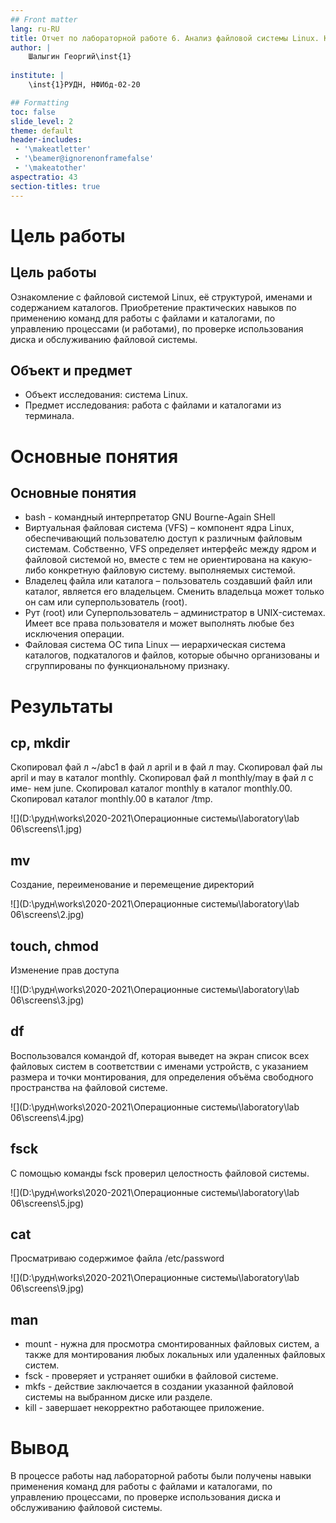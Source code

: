 ```yaml
---
## Front matter
lang: ru-RU
title: Отчет по лабораторной работе 6. Анализ файловой системы Linux. Команды для работы с файлами и каталогами
author: |
	Шалыгин Георгий\inst{1}
	
institute: |
	\inst{1}РУДН, НФИбд-02-20

## Formatting
toc: false
slide_level: 2
theme: default
header-includes: 
 - '\makeatletter'
 - '\beamer@ignorenonframefalse'
 - '\makeatother'
aspectratio: 43
section-titles: true
---
```




# Цель работы

## Цель работы

Ознакомление с файловой системой Linux, её структурой, именами и содержанием каталогов. Приобретение практических навыков по применению команд для работы с файлами и каталогами, по управлению процессами (и работами), по проверке использования диска и обслуживанию файловой системы.

## Объект и предмет

- Объект исследования: система Linux.
- Предмет исследования: работа с файлами и каталогами из терминала.


# Основные понятия

## Основные понятия

- bash - командный интерпретатор GNU Bourne-Again SHell
- Виртуальная файловая система (VFS) – компонент ядра Linux, обеспечивающий пользователю доступ к различным файловым системам. Собственно, VFS определяет интерфейс между ядром и файловой системой но, вместе с тем не ориентирована на какую-либо конкретную файловую систему. выполняемых системой.
- Владелец файла или каталога – пользователь создавший файл или каталог, является его владельцем. Сменить владельца может только он сам или суперпользователь (root).
- Рут (root) или Суперпользователь – администратор в UNIX-системах. Имеет все права пользователя и может выполнять любые без исключения операции.
- Файловая система ОС типа Linux — иерархическая система каталогов, подкаталогов и файлов, которые обычно организованы и сгруппированы по функциональному признаку.

# Результаты

## cp, mkdir

Скопировал фай л ~/abc1 в фай л april и в фай л may. Скопировал фай лы
april и may в каталог monthly. Скопировал фай л monthly/may в фай л с име-
нем june. Скопировал каталог monthly в каталог monthly.00. Скопировал
каталог monthly.00 в каталог /tmp.

![](D:\рудн\works\2020-2021\Операционные системы\laboratory\lab 06\screens\1.jpg)

## mv

Создание, переименование и перемещение директорий

![](D:\рудн\works\2020-2021\Операционные системы\laboratory\lab 06\screens\2.jpg)

## touch, chmod

Изменение прав доступа

![](D:\рудн\works\2020-2021\Операционные системы\laboratory\lab 06\screens\3.jpg)

## df

Воспользовался командой df, которая выведет на экран список всех файловых систем в соответствии с именами устройств, с указанием размера и точки монтирования, для определения объёма свободного пространства на файловой системе.

![](D:\рудн\works\2020-2021\Операционные системы\laboratory\lab 06\screens\4.jpg)

## fsck

С помощью команды fsck проверил целостность файловой системы.

![](D:\рудн\works\2020-2021\Операционные системы\laboratory\lab 06\screens\5.jpg)

## cat

Просматриваю содержимое файла /etc/password

![](D:\рудн\works\2020-2021\Операционные системы\laboratory\lab 06\screens\9.jpg)

## man

- mount - нужна для просмотра смонтированных файловых систем, а также для монтирования любых локальных или удаленных файловых систем.
- fsck - проверяет и устраняет ошибки в файловой системе.
- mkfs - действие заключается в создании указанной файловой системы на выбранном диске или разделе.
- kill - завершает некорректно работающее приложение. 



# Вывод

В процессе работы над лабораторной работы были получены навыки применения команд для работы с файлами и каталогами, по управлению процессами, по проверке использования диска и обслуживанию файловой системы.